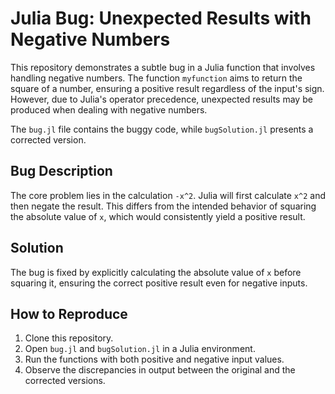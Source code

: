# Julia Bug: Unexpected Results with Negative Numbers

This repository demonstrates a subtle bug in a Julia function that involves handling negative numbers. The function `myfunction` aims to return the square of a number, ensuring a positive result regardless of the input's sign. However, due to Julia's operator precedence, unexpected results may be produced when dealing with negative numbers.

The `bug.jl` file contains the buggy code, while `bugSolution.jl` presents a corrected version.

## Bug Description
The core problem lies in the calculation `-x^2`. Julia will first calculate `x^2` and then negate the result. This differs from the intended behavior of squaring the absolute value of `x`, which would consistently yield a positive result.

## Solution
The bug is fixed by explicitly calculating the absolute value of `x` before squaring it, ensuring the correct positive result even for negative inputs.

## How to Reproduce
1.  Clone this repository.
2.  Open `bug.jl` and `bugSolution.jl` in a Julia environment.
3.  Run the functions with both positive and negative input values.
4.  Observe the discrepancies in output between the original and the corrected versions.
